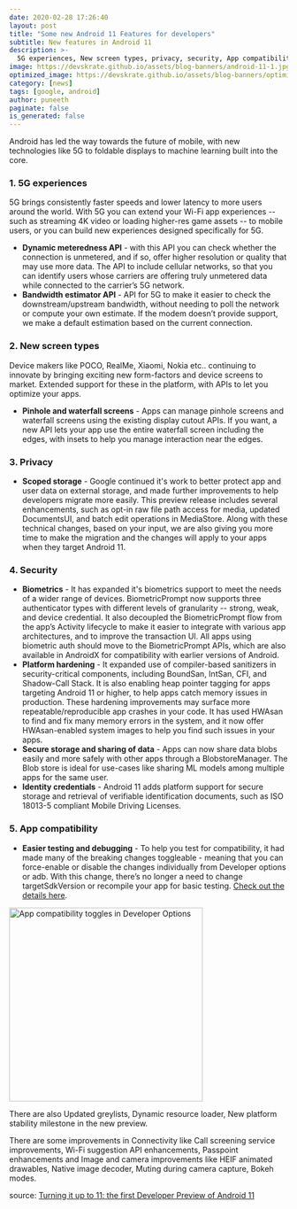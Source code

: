 ```yaml
---
date: 2020-02-28 17:26:40
layout: post
title: "Some new Android 11 Features for developers"
subtitle: New features in Android 11
description: >-
  5G experiences, New screen types, privacy, security, App compatibility
image: https://devskrate.github.io/assets/blog-banners/android-11-1.jpg
optimized_image: https://devskrate.github.io/assets/blog-banners/optimized/android-11-1.webp
category: [news]
tags: [google, android]
author: puneeth
paginate: false
is_generated: false
---
```


Android has led the way towards the future of mobile, with new technologies like 5G to foldable displays to machine learning built into the core.

### 1. 5G experiences

5G brings consistently faster speeds and lower latency to more users around the world. With 5G you can extend your Wi-Fi app experiences -- such as streaming 4K video or loading higher-res game assets -- to mobile users, or you can build new experiences designed specifically for 5G.

- **Dynamic meteredness API** - with this API you can check whether the connection is unmetered, and if so, offer higher resolution or quality that may use more data. The API to include cellular networks, so that you can identify users whose carriers are offering truly unmetered data while connected to the carrier’s 5G network.
- **Bandwidth estimator API** - API for 5G to make it easier to check the downstream/upstream bandwidth, without needing to poll the network or compute your own estimate. If the modem doesn’t provide support, we make a default estimation based on the current connection.

### 2. New screen types

Device makers like POCO, RealMe, Xiaomi, Nokia etc.. continuing to innovate by bringing exciting new form-factors and device screens to market. Extended support for these in the platform, with APIs to let you optimize your apps.

- **Pinhole and waterfall screens** - Apps can manage pinhole screens and waterfall screens using the existing display cutout APIs. If you want, a new API lets your app use the entire waterfall screen including the edges, with insets to help you manage interaction near the edges.

### 3. Privacy

- **Scoped storage** - Google continued it's work to better protect app and user data on external storage, and made further improvements to help developers migrate more easily. This preview release includes several enhancements, such as opt-in raw file path access for media, updated DocumentsUI, and batch edit operations in MediaStore. Along with these technical changes, based on your input, we are also giving you more time to make the migration and the changes will apply to your apps when they target Android 11.

### 4. Security

- **Biometrics** - It has expanded it's biometrics support to meet the needs of a wider range of devices. BiometricPrompt now supports three authenticator types with different levels of granularity -- strong, weak, and device credential. It also decoupled the BiometricPrompt flow from the app’s Activity lifecycle to make it easier to integrate with various app architectures, and to improve the transaction UI. All apps using biometric auth should move to the BiometricPrompt APIs, which are also available in AndroidX for compatibility with earlier versions of Android.
- **Platform hardening** - It expanded use of compiler-based sanitizers in security-critical components, including BoundSan, IntSan, CFI, and Shadow-Call Stack. It is also enabling heap pointer tagging for apps targeting Android 11 or higher, to help apps catch memory issues in production. These hardening improvements may surface more repeatable/reproducible app crashes in your code. It has used HWAsan to find and fix many memory errors in the system, and it now offer HWAsan-enabled system images to help you find such issues in your apps.
- **Secure storage and sharing of data** - Apps can now share data blobs easily and more safely with other apps through a BlobstoreManager. The Blob store is ideal for use-cases like sharing ML models among multiple apps for the same user.
- **Identity credentials** - Android 11 adds platform support for secure storage and retrieval of verifiable identification documents, such as ISO 18013-5 compliant Mobile Driving Licenses.

### 5. App compatibility

- **Easier testing and debugging** - To help you test for compatibility, it had made many of the breaking changes toggleable - meaning that you can force-enable or disable the changes individually from Developer options or adb. With this change, there’s no longer a need to change targetSdkVersion or recompile your app for basic testing. [ Check out the details here](https://developer.android.com/preview/test-changes).

<img src="https://devskrate.github.io/assets/images/android/App-compatibility-toggles-in-Developer-Options.webp" alt="App compatibility toggles in Developer Options" style="width:350px; border:0;"/>

There are also Updated greylists, Dynamic resource loader, New platform stability milestone in the new preview.

There are some improvements in Connectivity like Call screening service improvements, Wi-Fi suggestion API enhancements, Passpoint enhancements and Image and camera improvements like HEIF animated drawables, Native image decoder, Muting during camera capture, Bokeh modes.

source: [ Turning it up to 11: the first Developer Preview of Android 11 ](https://android-developers.googleblog.com/2020/02/Android-11-developer-preview.html)
